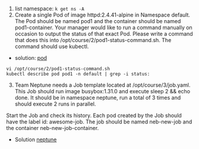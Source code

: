 1. list namespace: `k get ns -A`
2. Create a single Pod of image httpd:2.4.41-alpine in Namespace default. 
 The Pod should be named pod1 and the container should be named pod1-container.
 Your manager would like to run a command manually on occasion to output the status of 
 that exact Pod. Please write a command that does this into /opt/course/2/pod1-status-command.sh. The command should use kubectl.
- solution:
[pod](task1_pod1.yaml)
```
vi /opt/course/2/pod1-status-command.sh
kubectl describe pod pod1 -n default | grep -i status:
```

3. Team Neptune needs a Job template located at /opt/course/3/job.yaml. This Job should run image busybox:1.31.0 and execute sleep 2 && echo done. It should be in namespace neptune, run a total of 3 times and should execute 2 runs in parallel.

Start the Job and check its history. Each pod created by the Job should have the label id: awesome-job. The job should be named neb-new-job and the container neb-new-job-container.

- Solution
[neptune](neptune.yaml)

